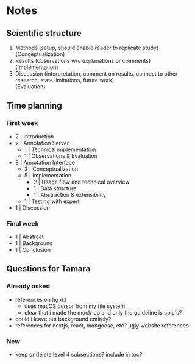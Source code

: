 # Notes

## Scientific structure

1. Methods (setup, should enable reader to replicate study) \
   (Conceptualization)
2. Results (observations w/o explanations or comments) \
   (Implementation)
3. Discussion (interpretation, comment on results, connect to other
   research, state limitations, future work) \
   (Evaluation)

## Time planning

### First week

- 2 | Introduction
- 2 | Annotation Server
  - 1 | Technical implementation
  - 1 | Observations & Evaluation
- 8 | Annotation Interface
  - 2 | Conceptualization
  - 5 | Implementation
    - 2 | Usage flow and technical overview
    - 1 | Data structure
    - 1 | Abstraction & extensibility
  - 1 | Testing with expert
- 1 | Discussion

### Final week

- 1 | Abstract
- 1 | Background
- 1 | Conclusion

## Questions for Tamara

### Already asked

- references on fig 4.1
  - uses macOS cursor from my file system
  - clear that i made the mock-up and only the guideline is cpic's?
- could i leave out background entirely?
- references for nextjs, react, mongoose, etc? ugly website references

### New

- keep or delete level 4 subsections? include in toc?
